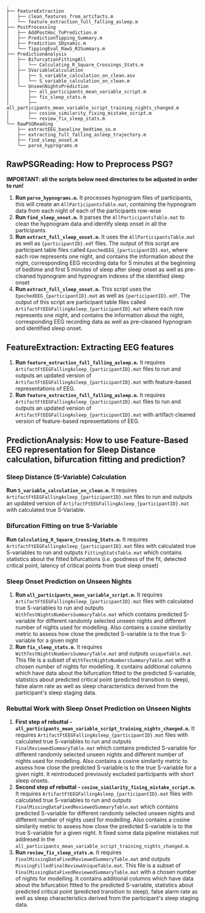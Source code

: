 ```
.
├── FeatureExtraction
│   ├── clean_features_from_artifacts.m
│   └── feature_extraction_full_falling_asleep.m
├── PostProcessing
│   ├── AddPostHoc_ToPrediction.m
│   ├── PredictionTipping_Summary.m
│   ├── Prediction_SDynamic.m
│   └── TippingEval_RawS_R2Summary.m
├── PredictionAnalysis
│   ├── BifurcationFittingAll
│   │   └── Calculating_R_Square_Crossings_Stats.m
│   ├── SVariableCalculation
│   │   ├── S_variable_calculation_on_clean.asv
│   │   └── S_variable_calculation_on_clean.m
│   └── UnseenNightsPrediction
│       ├── all_participants_mean_variable_script.m
│       ├── fix_sleep_stats.m
│       ├── all_participants_mean_variable_script_training_nights_changed.m
│       ├── cosine_similarity_fixing_mistake_script.m
│       └── review_fix_sleep_stats.m
└── RawPSGReading
    ├── extractEEG_baseline_bedtime_so.m
    ├── extracting_full_falling_asleep_trajectory.m
    ├── find_sleep_onset.m
    └── parse_hyprograms.m
```
## RawPSGReading: How to Preprocess PSG?
**IMPORTANT: all the scripts below need directories to be adjusted in order to run!**
1. **Run `parse_hypnograms.m`.** It processes hypnogram files of participants, this will create an `AllParticipantsTable.mat`, containing the hypnogram data from each night of each of the participants row-wise
2. **Run `find_sleep_onset.m`.** It parses the `AllParticipantsTable.mat` to clean the hypnogram data and identify sleep onset in all the participants. 
3. **Run `extract_full_sleep_onset.m`.** It uses the `AllParticipantsTable.mat` as well as `{participantID}.edf` files. The output of this script are participant table files called `EpochedEEG_{participantID}.mat`, where each row represents one night, and contains the information about the night, corresponding EEG recording data for 5 minutes at the beginning of bedtime and first 5 minutes of sleep after sleep onset as well as pre-cleaned hypnogram and hypnogram indexes of the identified sleep onset 
4. **Run `extract_full_sleep_onset.m`.** This script uses the `EpochedEEG_{participantID}.mat` as well as `{participantID}.edf`. The output of this script are participant table files called `ArtifactFtEEGFallingAsleep_{participantID}.mat` where each row represents one night, and contains the information about the night, corresponding EEG recording data as well as pre-cleaned hypnogram and identified sleep onset. 
## FeatureExtraction: Extracting EEG features 
1. **Run `feature_extraction_full_falling_asleep.m`.**  It requires `ArtifactFtEEGFallingAsleep_{participantID}.mat` files to run and outputs an updated version of `ArtifactFtEEGFallingAsleep_{participantID}.mat` with feature-based representations of EEG.
2. **Run `feature_extraction_full_falling_asleep.m`.**  It requires `ArtifactFtEEGFallingAsleep_{participantID}.mat` files to run and outputs an updated version of `ArtifactFtEEGFallingAsleep_{participantID}.mat` with artifact-cleaned version of feature-based representations of EEG.

## PredictionAnalysis: How to use Feature-Based EEG representation for Sleep Distance calculation, bifurcation fitting and prediction? 
### Sleep Distance (S-Variable) Calculation 
**Run `S_variable_calculation_on_clean.m`.**  It requires `ArtifactFtEEGFallingAsleep_{participantID}.mat` files to run and outputs an updated version of `ArtifactFtEEGFallingAsleep_{participantID}.mat` with calculated true S-Variable.

### Bifurcation Fitting on true S-Variable
**Run `Calculating_R_Square_Crossing_Stats.m`.**  It requires  `ArtifactFtEEGFallingAsleep_{participantID}.mat` files with calculated true S-variables to run and outputs `FittingStatsTable.mat` which contains statistics about the fitted bifurcations (i.e. goodness of the fit, detected critical point, latency of critical points from true sleep onset)

### Sleep Onset Prediction on Unseen Nights 
1) **Run `all_participants_mean_variable_script.m`.**  It requires  `ArtifactFtEEGFallingAsleep_{participantID}.mat` files with calculated true S-variables to run and outputs `WithTestNightsNumbersSummaryTable.mat` which contains predicted S-variable for different randomly selected unseen nights and different number of nights used for modelling. Also contains a cosine similarity metric to assess how close the predicted S-variable is to the true S-variable for a given night 
2) **Run `fix_sleep_stats.m`.**  It requires `WithTestNightsNumbersSummaryTable.mat`  and outputs `uniqueTable.mat`. This file is a subset of  `WithTestNightsNumbersSummaryTable.mat` with a chosen number of nights for modelling. It contains additional columns which have data about the bifurcation fitted to the predicted S-variable, statistics about predicted critical point (predicted transition to sleep), false alarm rate as well as sleep characteristics derived from the participant's sleep staging data.

### Rebuttal Work with Sleep Onset Prediction on Unseen Nights 
1) **First step of rebuttal - `all_participants_mean_variable_script_training_nights_changed.m`.**  It requires  `ArtifactFtEEGFallingAsleep_{participantID}.mat` files with calculated true S-variables to run and outputs `FinalReviewedSummaryTable.mat` which contains predicted S-variable for different randomly selected unseen nights and different number of nights used for modelling. Also contains a cosine similarity metric to assess how close the predicted S-variable is to the true S-variable for a given night. It reintroduced previously excluded participants with short sleep onsets.
2) **Second step of rebuttal - `cosine_similarity_fixing_mistake_script.m`.**  It requires  `ArtifactFtEEGFallingAsleep_{participantID}.mat` files with calculated true S-variables to run and outputs `FinalMissingDataFixedReviewedSummaryTable.mat` which contains predicted S-variable for different randomly selected unseen nights and different number of nights used for modelling. Also contains a cosine similarity metric to assess how close the predicted S-variable is to the true S-variable for a given night. It fixed some data pipeline mistakes not addresed in the `all_participants_mean_variable_script_training_nights_changed.m`.
3) **Run `review_fix_sleep_stats.m`.**  It requires `FinalMissingDataFixedReviewedSummaryTable.mat`  and outputs `MissingFilledFinalReviewUniqueTable.mat`. This file is a subset of  `FinalMissingDataFixedReviewedSummaryTable.mat` with a chosen number of nights for modelling. It contains additional columns which have data about the bifurcation fitted to the predicted S-variable, statistics about predicted critical point (predicted transition to sleep), false alarm rate as well as sleep characteristics derived from the participant's sleep staging data.
